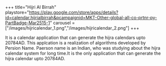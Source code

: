 +++
title="Hijri Al Birrah"
playstore="https://play.google.com/store/apps/details?id=calendar.hijrialbirrah&pcampaignid=MKT-Other-global-all-co-prtnr-py-PartBadge-Mar2515-1"
carousel = ["/images/hijricalendar_1.png","/images/hijricalendar_2.png"]
+++

It is a calendar application that can generate the hijra calendars upto 20784AD. This applcation is a realization of algorithms developed by Persion Name. Paerson name is an Indian, who was studying about the hijra calendar system for long time.It is the only application that can generate the hijra calendar upto 20784AD.

